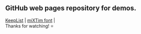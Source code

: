<h2>GitHub web pages repository for demos.</h2>


[KeepList](https://mixtim.github.io/KeepList/index.html) | [miXTim font](https://mixtim.github.io/mixtim-font/index.html) | <br>
Thanks for watching! ⭐
